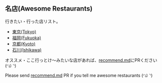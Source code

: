 ## 名店(Awesome Restaurants)

行きたい・行った店リスト。

- [東京(Tokyo)](https://github.com/sjntn/meiten/blob/master/tokyo.md)
- [福岡(Fukuoka)](https://github.com/sjntn/meiten/blob/master/fukuoka.md)
- [京都(Kyoto)](https://github.com/sjntn/meiten/blob/master/kyoto.md)
- [石川(Ishikawa)](https://github.com/sjntn/meiten/blob/master/ishikawa.md)

オススメ・ここ行っとけ〜みたいな店があれば、[recommend.md](https://github.com/sjntn/meiten/blob/master/recommend.md)にPRください(◜௰◝)

Please send [recommend.md](https://github.com/sjntn/meiten/blob/master/recommend.md) PR if you tell me awesome restaurants (◜௰◝)
